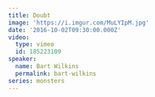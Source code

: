 ```yaml
---
title: Doubt
image: 'https://i.imgur.com/MuLYIpM.jpg'
date: '2016-10-02T09:30:00.000Z'
video:
  type: vimeo
  id: 185223109
speaker:
  name: Bart Wilkins
  permalink: bart-wilkins
series: monsters
---
```


